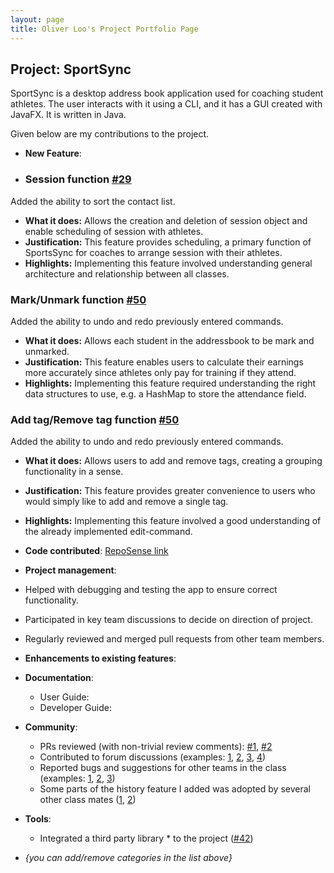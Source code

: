 ```yaml
---
layout: page
title: Oliver Loo's Project Portfolio Page
---
```


## **Project: SportSync**

SportSync is a desktop address book application used for coaching student athletes. The user interacts with it using a CLI, and it has a GUI created with JavaFX. It is written in Java.

Given below are my contributions to the project.

* **New Feature**:
* ### Session function [\#29](https://github.com/AY2223S2-CS2103T-W13-2/tp/pull/76)

Added the ability to sort the contact list.

* **What it does:** Allows the creation and deletion of session object and enable scheduling of session with athletes.
* **Justification:** This feature provides scheduling, a primary function of SportsSync for coaches to arrange session with their athletes.
* **Highlights:** Implementing this feature involved understanding general architecture and relationship between all classes.

### Mark/Unmark function [\#50](https://github.com/AY2223S2-CS2103T-W13-2/tp/pull/50)

Added the ability to undo and redo previously entered commands.

* **What it does:** Allows each student in the addressbook to be mark and unmarked.
* **Justification:** This feature enables users to calculate their earnings more accurately since athletes only pay for training if they attend.
* **Highlights:** Implementing this feature required understanding the right data structures to use, e.g. a HashMap to store the attendance field.


### Add tag/Remove tag function [\#50](https://github.com/AY2223S2-CS2103T-W13-2/tp/pull/87)

Added the ability to undo and redo previously entered commands.

* **What it does:** Allows users to add and remove tags, creating a grouping functionality in a sense.
* **Justification:** This feature provides greater convenience to users who would simply like to add and remove a single tag. 
* **Highlights:** Implementing this feature involved a good understanding of the already implemented edit-command.


* **Code contributed**: [RepoSense link](https://nus-cs2103-ay2223s2.github.io/tp-dashboard/?search=Olive&sort=groupTitle&sortWithin=title&timeframe=commit&mergegroup=&groupSelect=groupByRepos&breakdown=true&checkedFileTypes=docs~functional-code~test-code~other&since=2023-02-17&tabOpen=true&tabType=authorship&tabAuthor=Oliverloo0909&tabRepo=AY2223S2-CS2103T-W13-2%2Ftp%5Bmaster%5D&authorshipIsMergeGroup=false&authorshipFileTypes=docs~functional-code~test-code&authorshipIsBinaryFileTypeChecked=false&authorshipIsIgnoredFilesChecked=false)

* **Project management**:
* Helped with debugging and testing the app to ensure correct functionality.
* Participated in key team discussions to decide on direction of project.
* Regularly reviewed and merged pull requests from other team members.


* **Enhancements to existing features**:

* **Documentation**:
    * User Guide:
    * Developer Guide:

* **Community**:
    * PRs reviewed (with non-trivial review comments): [\#1](https://github.com/nus-cs2103-AY2223S2/ip/pull/268/files/4ab762fcdf788b39ccd9a54756e40336b1284ef4), [\#2](https://github.com/nus-cs2103-AY2223S2/ip/pull/236/files/c28028a6dfb59dee69061e00e77305dad24c2931)
    * Contributed to forum discussions (examples: [1](), [2](), [3](), [4]())
    * Reported bugs and suggestions for other teams in the class (examples: [1](), [2](), [3]())
    * Some parts of the history feature I added was adopted by several other class mates ([1](), [2]())

* **Tools**:
    * Integrated a third party library * to the project ([\#42]())

* _{you can add/remove categories in the list above}_

